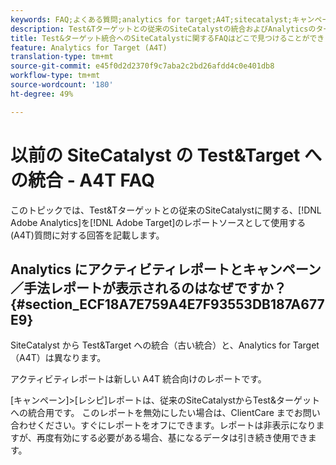 ```yaml
---
keywords: FAQ;よくある質問;analytics for target;A4T;sitecatalyst;キャンペーンレシピ;テスト;Target;統合
description: Test&Tターゲットとの従来のSiteCatalystの統合およびAnalyticsのターゲット用に使用(A4T)に関するよくある質問に対する回答を見つけます。
title: Test&ターゲット統合へのSiteCatalystに関するFAQはどこで見つけることができますか？
feature: Analytics for Target (A4T)
translation-type: tm+mt
source-git-commit: e45f0d2d2370f9c7aba2c2bd26afdd4c0e401db8
workflow-type: tm+mt
source-wordcount: '180'
ht-degree: 49%

---
```



# 以前の SiteCatalyst の Test&amp;Target への統合 - A4T FAQ

このトピックでは、Test&amp;Tターゲットとの従来のSiteCatalystに関する、[!DNL Adobe Analytics]を[!DNL Adobe Target]のレポートソースとして使用する(A4T)質問に対する回答を記載します。

## Analytics にアクティビティレポートとキャンペーン／手法レポートが表示されるのはなぜですか？{#section_ECF18A7E759A4E7F93553DB187A677E9}

SiteCatalyst から Test&amp;Target への統合（古い統合）と、Analytics for Target（A4T）は異なります。

アクティビティレポートは新しい A4T 統合向けのレポートです。

[キャンペーン]&gt;[レシピ]レポートは、従来のSiteCatalystからTest&amp;ターゲットへの統合用です。 このレポートを無効にしたい場合は、ClientCare までお問い合わせください。すぐにレポートをオフにできます。レポートは非表示になりますが、再度有効にする必要がある場合、基になるデータは引き続き使用できます。
